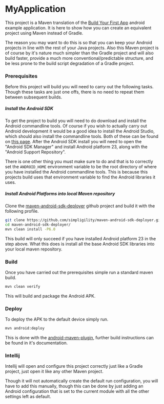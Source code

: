 MyApplication
=============

This project is a Maven translation of the 
[Build Your First App](https://developer.android.com/training/basics/firstapp/creating-project.html) android example 
application. It is here to show how you can create an equivalent project using Maven instead of Gradle. 

The reason you may want to do this is so that you can keep your Android projects in line with the rest of your Java 
projects. Also this Maven project is of course by it's nature much simpler than the Gradle project and will also build 
faster, provide a much more conventional/predictable structure, and be less prone to the build script degradation of a 
Gradle project.

### Prerequisites

Before this project will build you will need to carry out the following tasks. Though these tasks are just one offs, 
there is no need to repeat them between subsequent builds.

##### Install the Android SDK

To get the project to build you will need to do download and install the Android commandline tools. Of course if you 
wish to actually carry out Android development it would be a good idea to install the Android Studio, which should also 
install the commandline tools. Both of these can be found on 
[this page](https://developer.android.com/studio/index.html). After the Android SDK install you will need to open the 
"Android SDK Manager" and install Android platform 23, along with the "Android Support Repository".

There is one other thing you must make sure to do and that is to correctly set the `ANDROID_HOME` environment variable 
to be the root directory of where you have installed the Android commandline tools. This is because this projects build 
uses that environment variable to find the Android libraries it uses.

##### Install Android Platforms into local Maven repository

Clone the [maven-android-sdk-deployer](https://github.com/simpligility/maven-android-sdk-deployer) github project and 
build it with the following profile.
```bash
git clone https://github.com/simpligility/maven-android-sdk-deployer.git
cd maven-android-sdk-deployer/
mvn clean install -P6.0 
```
This build will only succeed if you have installed Android platform 23 in the step above. What this does is install all 
the base Android SDK libraries into your local maven repository.

### Build

Once you have carried out the prerequisites simple run a standard maven build.

```bash
mvn clean verify
```

This will build and package the Android APK.

### Deploy

To deploy the APK to the default device simply run.

```bash
mvn android:deploy
```

This is done with the [android-maven-plugin](https://simpligility.github.io/android-maven-plugin/), further build 
instructions can be found in it's documentation.

### Intellij

Intellij will open and configure this project correctly just like a Gradle project, just open it like any other Maven 
project.

Though it will not automatically create the default run configuration, you will have to add this manually, though this 
can be done by just adding an Android configuration that is set to the current module with all the other settings left 
as default.